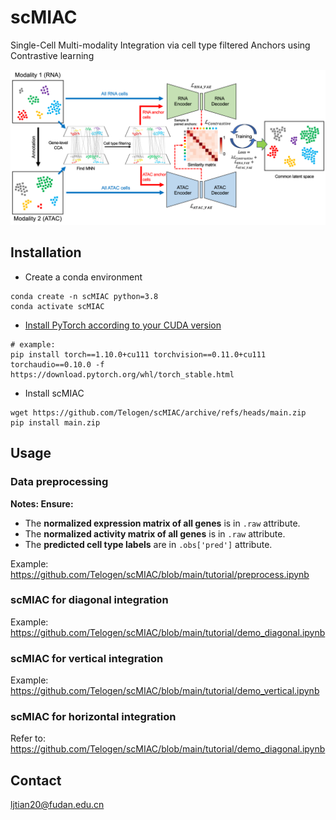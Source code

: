 # scMIAC

Single-Cell Multi-modality Integration via cell type filtered Anchors using Contrastive learning

<img src="https://github.com/Telogen/scMIAC/blob/main/figures/Fig1.png" width="800">

## Installation

- Create a conda environment

```
conda create -n scMIAC python=3.8
conda activate scMIAC
```

- [Install PyTorch according to your CUDA version](https://pytorch.org/get-started/previous-versions/)

```
# example:
pip install torch==1.10.0+cu111 torchvision==0.11.0+cu111 torchaudio==0.10.0 -f https://download.pytorch.org/whl/torch_stable.html
```

- Install scMIAC

```
wget https://github.com/Telogen/scMIAC/archive/refs/heads/main.zip
pip install main.zip
```

## Usage

### Data preprocessing

**Notes: Ensure:**

- The **normalized expression matrix of all genes** is in `.raw` attribute.
- The **normalized activity matrix of all genes** is in `.raw` attribute.
- The **predicted cell type labels** are in `.obs['pred']` attribute.

Example: https://github.com/Telogen/scMIAC/blob/main/tutorial/preprocess.ipynb

### scMIAC for diagonal integration

Example: https://github.com/Telogen/scMIAC/blob/main/tutorial/demo_diagonal.ipynb

### scMIAC for vertical integration

Example: https://github.com/Telogen/scMIAC/blob/main/tutorial/demo_vertical.ipynb

### scMIAC for horizontal integration

Refer to: https://github.com/Telogen/scMIAC/blob/main/tutorial/demo_diagonal.ipynb

## Contact

ljtian20@fudan.edu.cn
